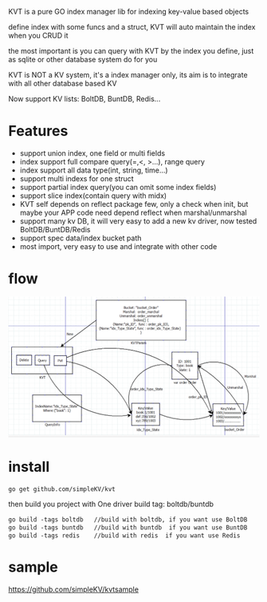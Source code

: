 KVT is a pure GO index manager lib for indexing key-value based objects

define index with some funcs and a struct, KVT will auto maintain the index when you CRUD it

the most important is you can query with KVT by the index you define, just as sqlite or other database system do for you

KVT is NOT a KV system, it's a index manager only, its aim is to integrate with all other database based KV 

Now support KV lists:  BoltDB, BuntDB, Redis...


Features
========

- support union index, one field or multi fields
- index support full compare query(=,<, >...), range query
- index support all data type(int, string, time...) 
- support multi indexs for one struct
- support partial index query(you can omit some index fields)
- support slice index(contain query with midx)
- KVT self depends on reflect package few, only a check when init, but maybe your APP code need depend reflect when marshal/unmarshal
- support many kv DB, it will very easy to add a new kv driver, now tested BoltDB/BuntDB/Redis 
- support spec data/index bucket path
- most import, very easy to use and integrate with other code


flow
========
![kvt work flow](kvt.png)


install
========
```
go get github.com/simpleKV/kvt 
```
then build you project with One driver build tag: boltdb/buntdb
```
go build -tags boltdb   //build with boltdb, if you want use BoltDB
go build -tags buntdb   //build with buntdb  if you want use BuntDB
go build -tags redis    //build with redis  if you want use Redis
```

sample
========
https://github.com/simpleKV/kvtsample

